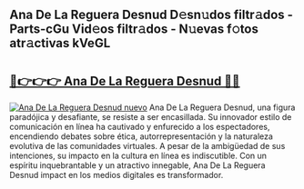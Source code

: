 ## Ana De La Reguera Desnud D𝚎sn𝚞dos filtr𝚊dos - Parts-cGu Vid𝚎os filtr𝚊dos - N𝚞evas f𝚘tos atr𝚊ctivas kVeGL

# <h2><a href="http://mbabdyf.tromn.icu/?c=Ana+De+La+Reguera+Desnud">🔗👉👉👉 Ana De La Reguera Desnud 🔗🔗</a></h2>

[![Ana De La Reguera Desnud nuevo](https://i.imgur.com/pEAQMta.gif)](http://mbabdyf.tromn.icu/?c=Ana+De+La+Reguera+Desnud)
Ana De La Reguera Desnud, una figura paradójica y desafiante, se resiste a ser encasillada. Su innovador estilo de comunicación en línea ha cautivado y enfurecido a los espectadores, encendiendo debates sobre ética, autorrepresentación y la naturaleza evolutiva de las comunidades virtuales. A pesar de la ambigüedad de sus intenciones, su impacto en la cultura en línea es indiscutible. Con un espíritu inquebrantable y un atractivo innegable, Ana De La Reguera Desnud impact en los medios digitales es transformador.
